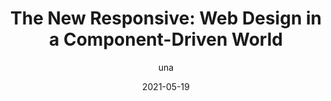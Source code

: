 ---
author: una
date: 2021-05-19
layout: post.njk
publisher: chromiumdev
tags:
  - article
  - responsive-design
  - css
  - components
target_url: https://web.dev/new-responsive/
title: "The New Responsive: Web Design in a Component-Driven World"
---